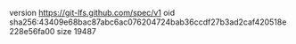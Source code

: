 version https://git-lfs.github.com/spec/v1
oid sha256:43409e68bac87abc6ac076204724bab36ccdf27b3ad2caf420518e228e56fa00
size 19487
